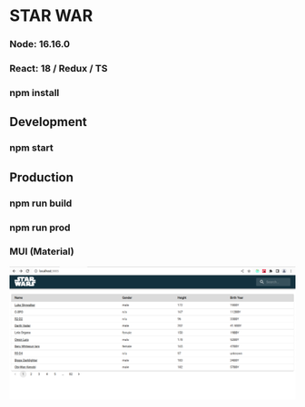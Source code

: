 # STAR WAR


### Node: 16.16.0
### React: 18 / Redux / TS
### npm install

## Development
### npm start

## Production

### npm run build
### npm run prod

### MUI (Material)
<img src="./public/Screenshot%20from%202022-08-23%2003-38-14.png" width="600px" />